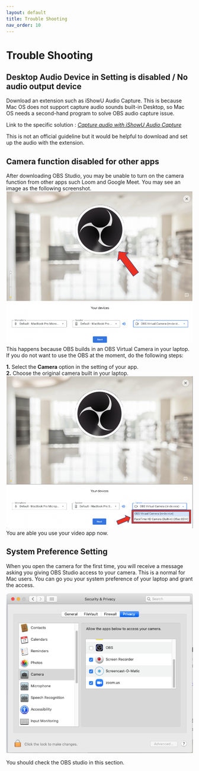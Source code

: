 ```yaml
---
layout: default
title: Trouble Shooting 
nav_order: 10
---
```


# Trouble Shooting #

## Desktop Audio Device in Setting is disabled / No audio output device ##

Download an extension such as iShowU Audio Capture. 
This is because Mac OS does not support capture audio sounds built-in Desktop, so Mac OS needs a second-hand program to solve OBS audio capture issue.

Link to the specific solution :  *[Capture audio with iShowU Audio Capture](https://obsproject.com/forum/resources/os-x-capture-audio-with-ishowu-audio-capture.505/)*

This is not an official guideline but it would be helpful to download and set up the audio with the extension.

## Camera function disabled for other apps ##

After downloading OBS Studio, you may be unable to turn on the camera function from other apps such Loom and Google Meet. You may see an image as the following screenshot.
![trouble shooting1](https://github.com/kailinwei/using-OBS/blob/gh-pages/assets/images/troubleshooting%232.png?raw=true "Disabled camera function")
This happens because OBS builds in an OBS Virtual Camera in your laptop. If you do not want to use the OBS at the moment, do the following steps: 

**1.** Select the **Camera** option in the setting of your app.  
**2.** Choose the original camera built in your laptop. 
![image trouble shoot 1](https://github.com/kailinwei/using-OBS/blob/gh-pages/assets/images/troubleshooting%231.png?raw=true "Choose original camera")
You are able you use your video app now. 

## System Preference Setting ##
When you open the camera for the first time, you will receive a message asking you giving OBS Studio access to your camera. This is a normal for Mac users. You can go you your system preference of your laptop and grant the access. 

![image trouble shoot 3](https://github.com/kailinwei/using-OBS/blob/gh-pages/assets/images/troubleshooting%233.png "Check the OBS studio")

You should check the OBS studio in this section.
